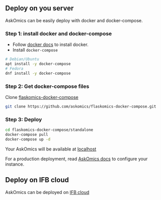 <!--
.. title: Deploy
.. slug: deploy
.. date: 2020-05-12 12:55:42 UTC+02:00
.. tags: 
.. category: 
.. link: 
.. description: 
.. type: text
-->


## Deploy on you server

AskOmics can be easily deploy with docker and docker-compose.

### Step 1: install docker and docker-compose

- Follow [docker docs](https://docs.docker.com/engine/install/) to install docker.
- Install `docker-compose`

```bash
# Debian/Ubuntu
apt install -y docker-compose
# Fedora
dnf install -y docker-compose
```

### Step 2: Get docker-compose files

Clone [flaskomics-docker-compose](https://github.com/askomics/flaskomics-docker-compose)

```bash
git clone https://github.com/askomics/flaskomics-docker-compose.git
```

### Step 3: Deploy


```bash
cd flaskomics-docker-compose/standalone
docker-compose pull
docker-compose up -d
```

Your AskOmics will be available at [localhost](http://localhost)

For a production deployment, read [AskOmics docs](https://flaskomics.readthedocs.io/en/latest/production-deployment/) to configure your instance.


## Deploy on IFB cloud

AskOmics can be deployed on [IFB cloud](https://biosphere.france-bioinformatique.fr/catalogue/appliance/166/)
